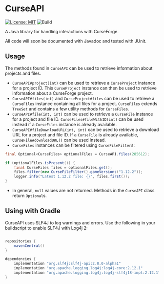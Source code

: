 # CurseAPI

[![License: MIT](https://img.shields.io/badge/License-MIT-yellow.svg)](https://opensource.org/licenses/MIT)
![Build](https://github.com/TheRandomLabs/CurseAPI/workflows/build/badge.svg)

A Java library for handling interactions with CurseForge.

All code will soon be documented with Javadoc and tested with JUnit.

## Usage

The methods found in `CurseAPI` can be used to retrieve information about projects and files.
* `CurseAPI#project(int)` can be used to retrieve a `CurseProject` instance for a project ID.
This `CurseProject` instance can then be used to retrieve information about a CurseForge project.
* `CurseAPI#files(int)` and `CurseProject#files` can be used to retrieve a `CurseFiles` instance
containing all files for a project. `CurseFiles` extends `TreeSet` and contains a few utility
methods for `CurseFile`s.
* `CurseAPI#file(int, int)` can be used to retrieve a `CurseFile` instance for a project and
file ID. `CurseFiles#fileWithID(int)` can be used instead if a `CurseFiles` instance is already
available.
* `CurseAPI#fileDownloadURL(int, int)` can be used to retrieve a download URL for a project and
file ID. If a `CurseFile` is already available, `CurseFile#downloadURL()` can be used instead.
* `CurseFiles` instances can be filtered using `CurseFileFilter`s:
```java
final Optional<CurseFiles> optionalFiles = CurseAPI.files(285612);

if (optionalFiles.isPresent()) {
	final CurseFiles files = optionalFiles.get();
	files.filter(new CurseFileFilter().gameVersions("1.12.2"));
	logger.info("Latest 1.12.2 file: {}", files.first());
}
```
* In general, `null` values are not returned. Methods in the `CurseAPI` class return `Optional`s.

## Using with Gradle

CurseAPI uses SLF4J to log warnings and errors. Use the following in your buildscript to enable
SLF4J with Log4j 2:

```groovy

repositories {
	mavenCentral()
}

dependencies {
	implementation "org.slf4j:slf4j-api:2.0.0-alpha1"
	implementation "org.apache.logging.log4j:log4j-core:2.12.1"
	implementation "org.apache.logging.log4j:log4j-slf4j18-impl:2.12.1"
}
```
